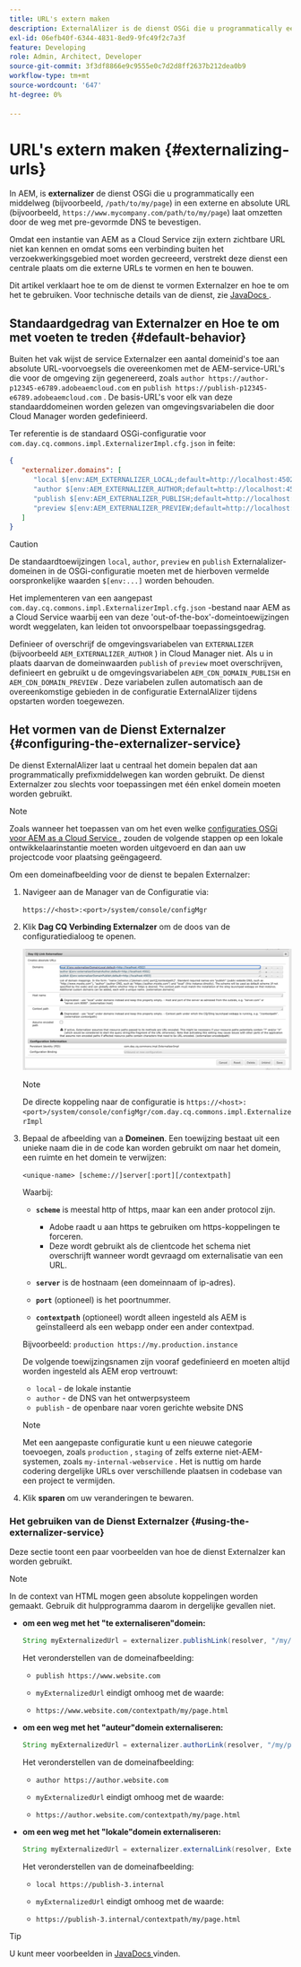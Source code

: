 ```yaml
---
title: URL's extern maken
description: ExternalAlizer is de dienst OSGi die u programmatically een middelweg in een externe en absolute URL laat omzetten.
exl-id: 06efb40f-6344-4831-8ed9-9fc49f2c7a3f
feature: Developing
role: Admin, Architect, Developer
source-git-commit: 3f3df8866e9c9555e0c7d2d8ff2637b212dea0b9
workflow-type: tm+mt
source-wordcount: '647'
ht-degree: 0%

---
```


# URL&#39;s extern maken {#externalizing-urls}

In AEM, is **externalizer** de dienst OSGi die u programmatically een middelweg (bijvoorbeeld, `/path/to/my/page`) in een externe en absolute URL (bijvoorbeeld, `https://www.mycompany.com/path/to/my/page`) laat omzetten door de weg met pre-gevormde DNS te bevestigen.

Omdat een instantie van AEM as a Cloud Service zijn extern zichtbare URL niet kan kennen en omdat soms een verbinding buiten het verzoekwerkingsgebied moet worden gecreeerd, verstrekt deze dienst een centrale plaats om die externe URLs te vormen en hen te bouwen.

Dit artikel verklaart hoe te om de dienst te vormen Externalzer en hoe te om het te gebruiken. Voor technische details van de dienst, zie [ JavaDocs ](https://www.adobe.io/experience-manager/reference-materials/cloud-service/javadoc/com/day/cq/commons/Externalizer.html).

## Standaardgedrag van Externalzer en Hoe te om met voeten te treden {#default-behavior}

Buiten het vak wijst de service Externalzer een aantal domeinid&#39;s toe aan absolute URL-voorvoegsels die overeenkomen met de AEM-service-URL&#39;s die voor de omgeving zijn gegenereerd, zoals `author https://author-p12345-e6789.adobeaemcloud.com` en `publish https://publish-p12345-e6789.adobeaemcloud.com` . De basis-URL&#39;s voor elk van deze standaarddomeinen worden gelezen van omgevingsvariabelen die door Cloud Manager worden gedefinieerd.

Ter referentie is de standaard OSGi-configuratie voor `com.day.cq.commons.impl.ExternalizerImpl.cfg.json` in feite:

```json
{
   "externalizer.domains": [
      "local $[env:AEM_EXTERNALIZER_LOCAL;default=http://localhost:4502]",
      "author $[env:AEM_EXTERNALIZER_AUTHOR;default=http://localhost:4502]",
      "publish $[env:AEM_EXTERNALIZER_PUBLISH;default=http://localhost:4503]",
      "preview $[env:AEM_EXTERNALIZER_PREVIEW;default=http://localhost:4503]"
   ]
}
```

>[!CAUTION]
>
>De standaardtoewijzingen `local`, `author`, `preview` en `publish` Externalalizer-domeinen in de OSGi-configuratie moeten met de hierboven vermelde oorspronkelijke waarden `$[env:...]` worden behouden.
>
>Het implementeren van een aangepast `com.day.cq.commons.impl.ExternalizerImpl.cfg.json` -bestand naar AEM as a Cloud Service waarbij een van deze &#39;out-of-the-box&#39;-domeintoewijzingen wordt weggelaten, kan leiden tot onvoorspelbaar toepassingsgedrag.

Definieer of overschrijf de omgevingsvariabelen van `EXTERNALIZER` (bijvoorbeeld `AEM_EXTERNALIZER_AUTHOR` ) in Cloud Manager niet. Als u in plaats daarvan de domeinwaarden `publish` of `preview` moet overschrijven, definieert en gebruikt u de omgevingsvariabelen `AEM_CDN_DOMAIN_PUBLISH` en `AEM_CDN_DOMAIN_PREVIEW` . Deze variabelen zullen automatisch aan de overeenkomstige gebieden in de configuratie ExternalAlizer tijdens opstarten worden toegewezen.

<!-- Alexandru: hiding this. See CQDOC-23014 for more details

To override the `preview` and `publish` values, use Cloud Manager environment variables as described in the article [Configuring OSGi for AEM as a Cloud Service](/help/implementing/deploying/configuring-osgi.md#cloud-manager-api-format-for-setting-properties) and setting the predefined `AEM_CDN_DOMAIN_PUBLISH` and `AEM_CDN_DOMAIN_PREVIEW` variables. -->

## Het vormen van de Dienst Externalzer {#configuring-the-externalizer-service}

De dienst ExternalAlizer laat u centraal het domein bepalen dat aan programmatically prefixmiddelwegen kan worden gebruikt. De dienst Externalzer zou slechts voor toepassingen met één enkel domein moeten worden gebruikt.

>[!NOTE]
>
>Zoals wanneer het toepassen van om het even welke [ configuraties OSGi voor AEM as a Cloud Service ](/help/implementing/deploying/overview.md#osgi-configuration), zouden de volgende stappen op een lokale ontwikkelaarinstantie moeten worden uitgevoerd en dan aan uw projectcode voor plaatsing geëngageerd.

Om een domeinafbeelding voor de dienst te bepalen Externalzer:

1. Navigeer aan de Manager van de Configuratie via:

   `https://<host>:<port>/system/console/configMgr`

1. Klik **Dag CQ Verbinding Externalzer** om de doos van de configuratiedialoog te openen.

   ![ de configuratie ExternalExternalSGi ](./assets/externalizer-osgi.png)

   >[!NOTE]
   >
   >De directe koppeling naar de configuratie is `https://<host>:<port>/system/console/configMgr/com.day.cq.commons.impl.ExternalizerImpl`

1. Bepaal de afbeelding van a **Domeinen**. Een toewijzing bestaat uit een unieke naam die in de code kan worden gebruikt om naar het domein, een ruimte en het domein te verwijzen:

   `<unique-name> [scheme://]server[:port][/contextpath]`

   Waarbij:

   * **`scheme`** is meestal http of https, maar kan een ander protocol zijn.

      * Adobe raadt u aan https te gebruiken om https-koppelingen te forceren.
      * Deze wordt gebruikt als de clientcode het schema niet overschrijft wanneer wordt gevraagd om externalisatie van een URL.

   * **`server`** is de hostnaam (een domeinnaam of ip-adres).
   * **`port`** (optioneel) is het poortnummer.
   * **`contextpath`** (optioneel) wordt alleen ingesteld als AEM is geïnstalleerd als een webapp onder een ander contextpad.

   Bijvoorbeeld: `production https://my.production.instance`

   De volgende toewijzingsnamen zijn vooraf gedefinieerd en moeten altijd worden ingesteld als AEM erop vertrouwt:

   * `local` - de lokale instantie
   * `author` - de DNS van het ontwerpsysteem
   * `publish` - de openbare naar voren gerichte website DNS

   >[!NOTE]
   >
   >Met een aangepaste configuratie kunt u een nieuwe categorie toevoegen, zoals `production` , `staging` of zelfs externe niet-AEM-systemen, zoals `my-internal-webservice` . Het is nuttig om harde codering dergelijke URLs over verschillende plaatsen in codebase van een project te vermijden.

1. Klik **sparen** om uw veranderingen te bewaren.

### Het gebruiken van de Dienst Externalzer {#using-the-externalizer-service}

Deze sectie toont een paar voorbeelden van hoe de dienst Externalzer kan worden gebruikt.

>[!NOTE]
>
>In de context van HTML mogen geen absolute koppelingen worden gemaakt. Gebruik dit hulpprogramma daarom in dergelijke gevallen niet.

* **om een weg met het &quot;te externaliseren&quot;domein:**

  ```java
  String myExternalizedUrl = externalizer.publishLink(resolver, "/my/page") + ".html";
  ```

  Het veronderstellen van de domeinafbeelding:

   * `publish https://www.website.com`

   * `myExternalizedUrl` eindigt omhoog met de waarde:

   * `https://www.website.com/contextpath/my/page.html`

* **om een weg met het &quot;auteur&quot;domein externaliseren:**

  ```java
  String myExternalizedUrl = externalizer.authorLink(resolver, "/my/page") + ".html";
  ```

  Het veronderstellen van de domeinafbeelding:

   * `author https://author.website.com`

   * `myExternalizedUrl` eindigt omhoog met de waarde:

   * `https://author.website.com/contextpath/my/page.html`

* **om een weg met het &quot;lokale&quot;domein externaliseren:**

  ```java
  String myExternalizedUrl = externalizer.externalLink(resolver, Externalizer.LOCAL, "/my/page") + ".html";
  ```

  Het veronderstellen van de domeinafbeelding:

   * `local https://publish-3.internal`

   * `myExternalizedUrl` eindigt omhoog met de waarde:

   * `https://publish-3.internal/contextpath/my/page.html`

>[!TIP]
>
>U kunt meer voorbeelden in [ JavaDocs ](https://www.adobe.io/experience-manager/reference-materials/cloud-service/javadoc/com/day/cq/commons/Externalizer.html) vinden.
